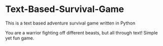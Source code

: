# Text-Based-Survival-Game
This is a text based adventure survival game written in Python

You are a warrior fighting off different beasts, but all through text! Simple yet fun game.
